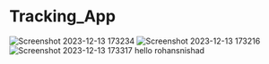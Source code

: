 # Tracking_App
![Screenshot 2023-12-13 173234](https://github.com/rohansnishad/Tracking_App/assets/98040172/446126e9-de5d-4493-8518-5c4e36361591)
![Screenshot 2023-12-13 173216](https://github.com/rohansnishad/Tracking_App/assets/98040172/5b655956-9093-4490-98b1-6b92e9dadf84)
![Screenshot 2023-12-13 173317](https://github.com/rohansnishad/Tracking_App/assets/98040172/8ab458a3-1361-4bed-80ff-c922316fb444)
hello rohansnishad